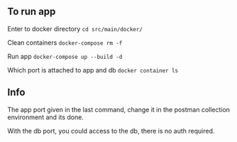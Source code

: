 ## To run app

Enter to docker directory `cd src/main/docker/`

Clean containers `docker-compose rm -f`

Run app `docker-compose up --build -d`

Which port is attached to app and db `docker container ls`

## Info

The app port given in the last command, change it in the postman collection environment and its done.

With the db port, you could access to the db, there is no auth required.
